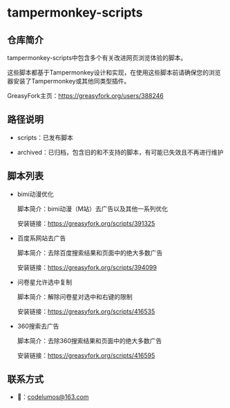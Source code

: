 # tampermonkey-scripts

## 仓库简介

tampermonkey-scripts中包含多个有关改进网页浏览体验的脚本。

这些脚本都基于Tampermonkey设计和实现，在使用这些脚本前请确保您的浏览器安装了Tampermonkey或其他同类型插件。

GreasyFork主页：https://greasyfork.org/users/388246

## 路径说明

- scripts：已发布脚本

- archived：已归档，包含旧的和不支持的脚本，有可能已失效且不再进行维护

## 脚本列表

- bimi动漫优化

  脚本简介：bimi动漫（M站）去广告以及其他一系列优化

  安装链接：https://greasyfork.org/scripts/391325


- 百度系网站去广告

  脚本简介：去除百度搜索结果和页面中的绝大多数广告

  安装链接：https://greasyfork.org/scripts/394099


- 问卷星允许选中复制

  脚本简介：解除问卷星对选中和右键的限制

  安装链接：https://greasyfork.org/scripts/416535


- 360搜索去广告

  脚本简介：去除360搜索结果和页面中的绝大多数广告

  安装链接：https://greasyfork.org/scripts/416595

## 联系方式

- 📧：codelumos@163.com
